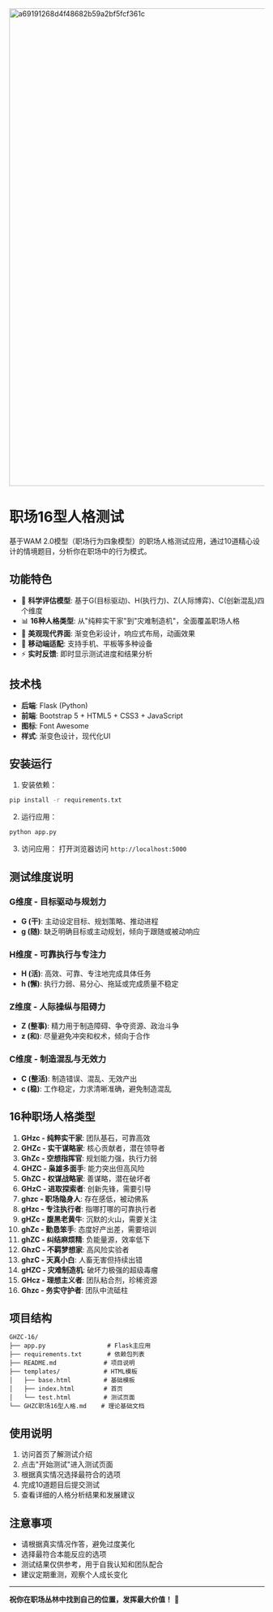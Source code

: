 
<img width="811" height="941" alt="a69191268d4f48682b59a2bf5fcf361c" src="https://github.com/user-attachments/assets/58557b3d-8946-475b-b0ea-9218e5c6633c" />



# 职场16型人格测试

基于WAM 2.0模型（职场行为四象模型）的职场人格测试应用，通过10道精心设计的情境题目，分析你在职场中的行为模式。

## 功能特色

- 🎯 **科学评估模型**: 基于G(目标驱动)、H(执行力)、Z(人际博弈)、C(创新混乱)四个维度
- 📊 **16种人格类型**: 从"纯粹实干家"到"灾难制造机"，全面覆盖职场人格
- 🎨 **美观现代界面**: 渐变色彩设计，响应式布局，动画效果
- 📱 **移动端适配**: 支持手机、平板等多种设备
- ⚡ **实时反馈**: 即时显示测试进度和结果分析

## 技术栈

- **后端**: Flask (Python)
- **前端**: Bootstrap 5 + HTML5 + CSS3 + JavaScript
- **图标**: Font Awesome
- **样式**: 渐变色设计，现代化UI

## 安装运行

1. 安装依赖：
```bash
pip install -r requirements.txt
```

2. 运行应用：
```bash
python app.py
```

3. 访问应用：
打开浏览器访问 `http://localhost:5000`

## 测试维度说明

### G维度 - 目标驱动与规划力
- **G (干)**: 主动设定目标、规划策略、推动进程
- **g (随)**: 缺乏明确目标或主动规划，倾向于跟随或被动响应

### H维度 - 可靠执行与专注力  
- **H (活)**: 高效、可靠、专注地完成具体任务
- **h (懈)**: 执行力弱、易分心、拖延或完成质量不稳定

### Z维度 - 人际操纵与阻碍力
- **Z (整事)**: 精力用于制造障碍、争夺资源、政治斗争
- **z (和)**: 尽量避免冲突和权术，倾向于合作

### C维度 - 制造混乱与无效力
- **C (整活)**: 制造错误、混乱、无效产出
- **c (稳)**: 工作稳定，力求清晰准确，避免制造混乱

## 16种职场人格类型

1. **GHzc - 纯粹实干家**: 团队基石，可靠高效
2. **GHZc - 实干谋略家**: 核心贡献者，潜在领导者  
3. **GhZc - 空想指挥官**: 规划能力强，执行力弱
4. **GHZC - 枭雄多面手**: 能力突出但高风险
5. **GhZC - 权谋战略家**: 善谋略，潜在破坏者
6. **GHzC - 进取探索者**: 创新先锋，需要引导
7. **ghzc - 职场隐身人**: 存在感低，被动佛系
8. **gHzc - 专注执行者**: 指哪打哪的可靠执行者
9. **gHZc - 腹黑老黄牛**: 沉默的火山，需要关注
10. **ghZc - 勤恳笨手**: 态度好产出差，需要培训
11. **ghZC - 纠结麻烦精**: 负能量源，效率低下
12. **GhzC - 不羁梦想家**: 高风险实验者
13. **ghzC - 天真小白**: 人畜无害但持续出错
14. **gHZC - 灾难制造机**: 破坏力极强的超级毒瘤
15. **GHcz - 理想主义者**: 团队粘合剂，珍稀资源
16. **Ghzc - 务实守护者**: 团队中流砥柱

## 项目结构

```
GHZC-16/
├── app.py                 # Flask主应用
├── requirements.txt       # 依赖包列表
├── README.md             # 项目说明
├── templates/            # HTML模板
│   ├── base.html         # 基础模板
│   ├── index.html        # 首页
│   └── test.html         # 测试页面
└── GHZC职场16型人格.md    # 理论基础文档
```

## 使用说明

1. 访问首页了解测试介绍
2. 点击"开始测试"进入测试页面
3. 根据真实情况选择最符合的选项
4. 完成10道题目后提交测试
5. 查看详细的人格分析结果和发展建议

## 注意事项

- 请根据真实情况作答，避免过度美化
- 选择最符合本能反应的选项
- 测试结果仅供参考，用于自我认知和团队配合
- 建议定期重测，观察个人成长变化

---

**祝你在职场丛林中找到自己的位置，发挥最大价值！** 🚀
